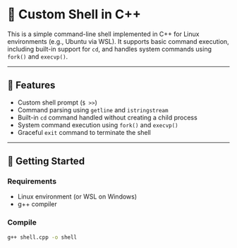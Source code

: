 # 🐚 Custom Shell in C++

This is a simple command-line shell implemented in C++ for Linux environments (e.g., Ubuntu via WSL). It supports basic command execution, including built-in support for `cd`, and handles system commands using `fork()` and `execvp()`.

---

## 📁 Features

- Custom shell prompt (`$ >>`)
- Command parsing using `getline` and `istringstream`
- Built-in `cd` command handled without creating a child process
- System command execution using `fork()` and `execvp()`
- Graceful `exit` command to terminate the shell

---

## 🚀 Getting Started

### Requirements

- Linux environment (or WSL on Windows)
- g++ compiler

### Compile

```bash
g++ shell.cpp -o shell
